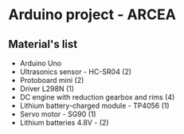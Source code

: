 # Arduino project - ARCEA

## Material's list
- Arduino Uno
- Ultrasonics sensor - HC-SR04 (2)
- Protoboard mini (2)
- Driver L298N (1)
- DC engine with reduction gearbox and rims (4)
- Lithium battery-charged module - TP4056 (1)
- Servo motor - SG90 (1)
- Lithium batteries 4.8V - (2)